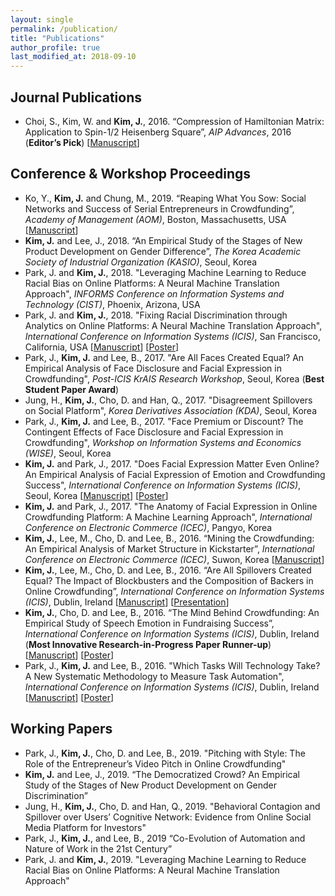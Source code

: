```yaml
---
layout: single
permalink: /publication/
title: "Publications"
author_profile: true
last_modified_at: 2018-09-10
---
```

## Journal Publications
- Choi, S., Kim, W. and **Kim, J.**, 2016. “Compression of Hamiltonian Matrix: Application to Spin-1/2 Heisenberg Square”, *AIP Advances*, 2016 (**Editor’s Pick**) [[Manuscript](https://aip.scitation.org/doi/pdf/10.1063/1.4963834?class=pdf)]

## Conference & Workshop Proceedings
- Ko, Y., **Kim, J.** and Chung, M., 2019. “Reaping What You Sow: Social Networks and Success of Serial Entrepreneurs in Crowdfunding”, *Academy of Management (AOM)*, Boston, Massachusetts, USA [[Manuscript](https://journals.aom.org/doi/abs/10.5465/AMBPP.2019.18931abstract)]
- **Kim, J.** and Lee, J., 2018. “An Empirical Study of the Stages of New Product Development on Gender Difference”, *The Korea Academic Society of Industrial Organization (KASIO)*, Seoul, Korea
- Park, J. and **Kim, J.**, 2018. "Leveraging Machine Learning to Reduce Racial Bias on Online Platforms: A Neural Machine Translation Approach", *INFORMS Conference on Information Systems and Technology (CIST)*, Phoenix, Arizona, USA
- Park, J. and **Kim, J.**, 2018. "Fixing Racial Discrimination through Analytics on Online Platforms: A Neural Machine Translation Approach", *International Conference on Information Systems (ICIS)*, San Francisco, California, USA [[Manuscript](https://aisel.aisnet.org/cgi/viewcontent.cgi?article=1256&context=icis2018)] [[Poster](https://drive.google.com/open?id=1hKQbIkO8II30NEIsZD_a2O-scyCUop_X)]
- Park, J., **Kim, J.** and Lee, B., 2017. "Are All Faces Created Equal? An Empirical Analysis of Face Disclosure and Facial Expression in Crowdfunding", *Post-ICIS KrAIS Research Workshop*, Seoul, Korea (**Best Student Paper Award**)
- Jung, H., **Kim, J.**, Cho, D. and Han, Q., 2017. "Disagreement Spillovers on Social Platform", *Korea Derivatives Association (KDA)*, Seoul, Korea
- Park, J., **Kim, J.** and Lee, B., 2017. "Face Premium or Discount? The Contingent Effects of Face Disclosure and Facial Expression in Crowdfunding", *Workshop on Information Systems and Economics (WISE)*, Seoul, Korea
- **Kim, J.** and Park, J., 2017. "Does Facial Expression Matter Even Online? An Empirical Analysis of Facial Expression of Emotion and Crowdfunding Success", *International Conference on Information Systems (ICIS)*, Seoul, Korea [[Manuscript](http://bit.ly/2uznOAR)] [[Poster](http://bit.ly/2O1fz8J)]
- **Kim, J.** and Park, J., 2017. "The Anatomy of Facial Expression in Online Crowdfunding Platform: A Machine Learning Approach", *International Conference on Electronic Commerce (ICEC)*, Pangyo, Korea
- **Kim, J.**, Lee, M., Cho, D. and Lee, B., 2016. “Mining the Crowdfunding: An Empirical Analysis of Market Structure in Kickstarter”, *International Conference on Electronic Commerce (ICEC)*, Suwon, Korea [[Manuscript](http://bit.ly/2JAE49E)]
- **Kim, J.**, Lee, M., Cho, D. and Lee, B., 2016. “Are All Spillovers Created Equal? The Impact of Blockbusters and the Composition of Backers in Online Crowdfunding”, *International Conference on Information Systems (ICIS)*, Dublin, Ireland [[Manuscript](http://bit.ly/2L5x3TI)] [[Presentation](http://bit.ly/2LrBJ2p)]
- **Kim, J.**, Cho, D. and Lee, B., 2016. “The Mind Behind Crowdfunding: An Empirical Study of Speech Emotion in Fundraising Success”, *International Conference on Information Systems (ICIS)*, Dublin, Ireland (**Most Innovative Research-in-Progress Paper Runner-up**) [[Manuscript](http://bit.ly/2JBcDw7)] [[Poster](http://bit.ly/2uMtwyH)]
- Park, J., **Kim, J.** and Lee, B., 2016. "Which Tasks Will Technology Take? A New Systematic Methodology to Measure Task Automation", *International Conference on Information Systems (ICIS)*, Dublin, Ireland [[Manuscript](http://bit.ly/2uNnTQT)] [[Poster](http://bit.ly/2NtXj6S)]

## Working Papers
- Park, J., **Kim, J.**, Cho, D. and Lee, B., 2019. "Pitching with Style: The Role of the Entrepreneur’s Video Pitch in Online Crowdfunding"
- **Kim, J.** and Lee, J., 2019. “The Democratized Crowd? An Empirical Study of the Stages of New Product Development on Gender Discrimination”
- Jung, H., **Kim, J.**, Cho, D. and Han, Q., 2019. "Behavioral Contagion and Spillover over Users’ Cognitive Network: Evidence from Online Social Media Platform for Investors"
- Park, J., **Kim, J.**, and Lee, B., 2019 “Co-Evolution of Automation and Nature of Work in the 21st Century”
- Park, J. and **Kim, J.**, 2019. "Leveraging Machine Learning to Reduce Racial Bias on Online Platforms: A Neural Machine Translation Approach"